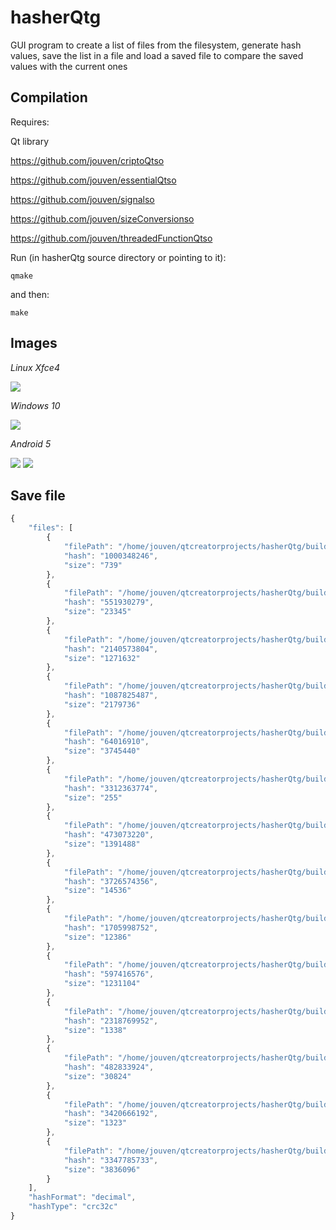 # hasherQtg
GUI program to create a list of files from the filesystem, generate hash values, save the list in a file and load a saved file to compare the saved values with the current ones

Compilation
-----------
Requires:

Qt library

https://github.com/jouven/criptoQtso

https://github.com/jouven/essentialQtso

https://github.com/jouven/signalso

https://github.com/jouven/sizeConversionso

https://github.com/jouven/threadedFunctionQtso

Run (in hasherQtg source directory or pointing to it):

    qmake

and then:

    make

Images
------
*Linux Xfce4*

![](../master/images/Screenshot_linux_xfce4.png)

*Windows 10*

![](../master/images/Screenshot_windows10.PNG)

*Android 5*

![](../master/images/Screenshot_Android5_QT592_1.png)
![](../master/images/Screenshot_Android5_QT592_2.png)

Save file
------------
```javascript
{
    "files": [
        {
            "filePath": "/home/jouven/qtcreatorprojects/hasherQtg/build-Desktop-Debug/.qmake.stash",
            "hash": "1000348246",
            "size": "739"
        },
        {
            "filePath": "/home/jouven/qtcreatorprojects/hasherQtg/build-Desktop-Debug/Makefile",
            "hash": "551930279",
            "size": "23345"
        },
        {
            "filePath": "/home/jouven/qtcreatorprojects/hasherQtg/build-Desktop-Debug/appConfig.o",
            "hash": "2140573804",
            "size": "1271632"
        },
        {
            "filePath": "/home/jouven/qtcreatorprojects/hasherQtg/build-Desktop-Debug/fileData.o",
            "hash": "1087825487",
            "size": "2179736"
        },
        {
            "filePath": "/home/jouven/qtcreatorprojects/hasherQtg/build-Desktop-Debug/hasherQtg",
            "hash": "64016910",
            "size": "3745440"
        },
        {
            "filePath": "/home/jouven/qtcreatorprojects/hasherQtg/build-Desktop-Debug/hasherQtg_config.json",
            "hash": "3312363774",
            "size": "255"
        },
        {
            "filePath": "/home/jouven/qtcreatorprojects/hasherQtg/build-Desktop-Debug/main.o",
            "hash": "473073220",
            "size": "1391488"
        },
        {
            "filePath": "/home/jouven/qtcreatorprojects/hasherQtg/build-Desktop-Debug/moc_predefs.h",
            "hash": "3726574356",
            "size": "14536"
        },
        {
            "filePath": "/home/jouven/qtcreatorprojects/hasherQtg/build-Desktop-Debug/moc_window.cpp",
            "hash": "1705998752",
            "size": "12386"
        },
        {
            "filePath": "/home/jouven/qtcreatorprojects/hasherQtg/build-Desktop-Debug/moc_window.o",
            "hash": "597416576",
            "size": "1231104"
        },
        {
            "filePath": "/home/jouven/qtcreatorprojects/hasherQtg/build-Desktop-Debug/qrc_icons.cpp",
            "hash": "2318769952",
            "size": "1338"
        },
        {
            "filePath": "/home/jouven/qtcreatorprojects/hasherQtg/build-Desktop-Debug/qrc_icons.o",
            "hash": "482833924",
            "size": "30824"
        },
        {
            "filePath": "/home/jouven/qtcreatorprojects/hasherQtg/build-Desktop-Debug/results.json",
            "hash": "3420666192",
            "size": "1323"
        },
        {
            "filePath": "/home/jouven/qtcreatorprojects/hasherQtg/build-Desktop-Debug/window.o",
            "hash": "3347785733",
            "size": "3836096"
        }
    ],
    "hashFormat": "decimal",
    "hashType": "crc32c"
}
```
